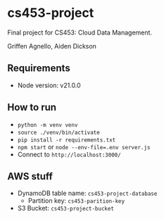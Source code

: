 # cs453-project
Final project for CS453: Cloud Data Management.

Griffen Agnello, Aiden Dickson

## Requirements

- Node version: v21.0.0

## How to run

- `python -m venv venv`
- `source ./venv/bin/activate`
- `pip install -r requirements.txt`
- `npm start` or `node --env-file=.env server.js`
- Connect to `http://localhost:3000/`

## AWS stuff

- DynamoDB table name: `cs453-project-database`
  - Partition key: `cs453-parition-key`
- S3 Bucket: `cs453-project-bucket`